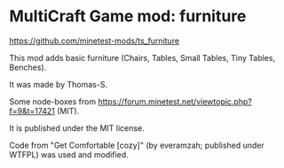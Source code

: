MultiCraft Game mod: furniture
==============================

https://github.com/minetest-mods/ts_furniture

This mod adds basic furniture (Chairs, Tables, Small Tables, Tiny Tables, Benches).

It was made by Thomas-S.

Some node-boxes from https://forum.minetest.net/viewtopic.php?f=9&t=17421 (MIT).

It is published under the MIT license.

Code from "Get Comfortable [cozy]" (by everamzah; published under WTFPL) was used and modified.
